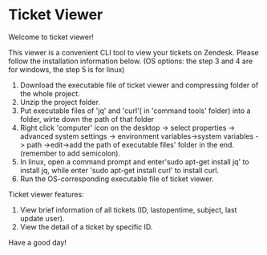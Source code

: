 # Ticket Viewer

Welcome to ticket viewer! 

This viewer is a convenient CLI tool to view your tickets on Zendesk. Please follow the installation information below. (OS options: the step 3 and 4 are for windows, the step 5 is for linux)

1. Download the executable file of ticket viewer and compressing folder of the whole project.
2. Unzip the project folder.
3. Put executable files of 'jq' and 'curl'( in 'command tools' folder) into a folder, wirte down the path of that folder
4. Right click 'computer' icon on the desktop -> select properties -> advanced system settings -> environment variables->system variables -> path ->edit->add the path of executable files' folder in the end. (remember to add semicolon).
5. In linux, open a command prompt and enter'sudo apt-get install jq' to install jq, while enter 'sudo apt-get install curl' to install curl.
6. Run the OS-corresponding executable file of ticket viewer.


Ticket viewer features:

1. View brief information of all tickets (ID, lastopentime, subject, last update user).
2. View the detail of a ticket by specific ID.

Have a good day!

